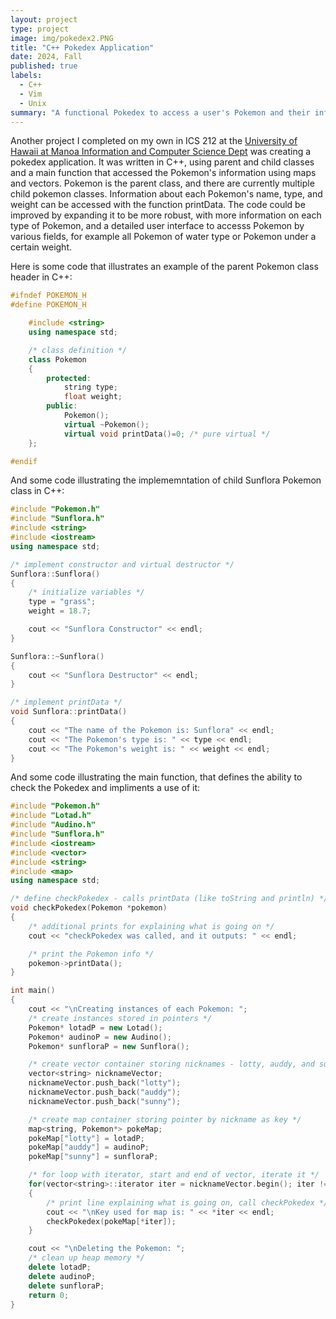 ```yaml
---
layout: project
type: project
image: img/pokedex2.PNG
title: "C++ Pokedex Application"
date: 2024, Fall
published: true
labels:
  - C++
  - Vim
  - Unix
summary: "A functional Pokedex to access a user's Pokemon and their information, written in C++ for ICS 212."
---
```


Another project I completed on my own in ICS 212 at the [University of Hawaii at Manoa Information and Computer Science Dept](https://www.ics.hawaii.edu/) was creating a pokedex application. It was written in C++, using parent and child classes and a main function that accessed the Pokemon's information using maps and vectors. Pokemon is the parent class, and there are currently multiple child pokemon classes. Information about each Pokemon's name, type, and weight can be accessed with the function printData. The code could be improved by expanding it to be more robust, with more information on each type of Pokemon, and a detailed user interface to accesss Pokemon by various fields, for example all Pokemon of water type or Pokemon under a certain weight.

Here is some code that illustrates an example of the parent Pokemon class header in C++:   

```cpp
#ifndef POKEMON_H
#define POKEMON_H

    #include <string>
    using namespace std;

    /* class definition */
    class Pokemon
    {
        protected:
            string type;
            float weight;
        public:
            Pokemon();
            virtual ~Pokemon();
            virtual void printData()=0; /* pure virtual */
    };

#endif

```

And some code illustrating the implememntation of child Sunflora Pokemon class in C++:

```cpp
#include "Pokemon.h"
#include "Sunflora.h"
#include <string>
#include <iostream>
using namespace std;

/* implement constructor and virtual destructor */
Sunflora::Sunflora()
{
    /* initialize variables */
    type = "grass";
    weight = 18.7;

    cout << "Sunflora Constructor" << endl;
}

Sunflora::~Sunflora()
{
    cout << "Sunflora Destructor" << endl;
}

/* implement printData */
void Sunflora::printData()
{
    cout << "The name of the Pokemon is: Sunflora" << endl;
    cout << "The Pokemon's type is: " << type << endl;
    cout << "The Pokemon's weight is: " << weight << endl;
}
```
And some code illustrating the main function, that defines the ability to check the Pokedex and impliments a use of it:
```cpp
#include "Pokemon.h"
#include "Lotad.h"
#include "Audino.h"
#include "Sunflora.h"
#include <iostream>
#include <vector>
#include <string>
#include <map>
using namespace std;

/* define checkPokedex - calls printData (like toString and println) */
void checkPokedex(Pokemon *pokemon)
{
    /* additional prints for explaining what is going on */
    cout << "checkPokedex was called, and it outputs: " << endl;

    /* print the Pokemon info */
    pokemon->printData();
}

int main()
{
    cout << "\nCreating instances of each Pokemon: ";
    /* create instances stored in pointers */
    Pokemon* lotadP = new Lotad();
    Pokemon* audinoP = new Audino();
    Pokemon* sunfloraP = new Sunflora();

    /* create vector container storing nicknames - lotty, auddy, and sunny */
    vector<string> nicknameVector;
    nicknameVector.push_back("lotty");
    nicknameVector.push_back("auddy");
    nicknameVector.push_back("sunny");

    /* create map container storing pointer by nickname as key */
    map<string, Pokemon*> pokeMap;
    pokeMap["lotty"] = lotadP;
    pokeMap["auddy"] = audinoP;
    pokeMap["sunny"] = sunfloraP;

    /* for loop with iterator, start and end of vector, iterate it */
    for(vector<string>::iterator iter = nicknameVector.begin(); iter != nicknameVector.end(); ++iter)
    {
        /* print line explaining what is going on, call checkPokedex */
        cout << "\nKey used for map is: " << *iter << endl;
        checkPokedex(pokeMap[*iter]);
    }

    cout << "\nDeleting the Pokemon: ";
    /* clean up heap memory */
    delete lotadP;
    delete audinoP;
    delete sunfloraP;
    return 0;
}
```
